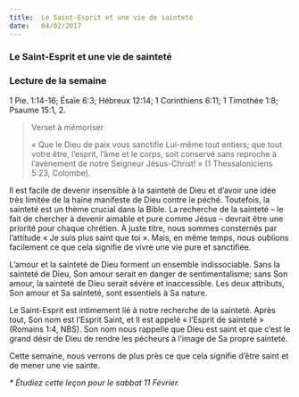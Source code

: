 ```yaml
---
title:  Le Saint-Esprit et une vie de sainteté 
date:   04/02/2017
---
```


### Le Saint-Esprit et une vie de sainteté
 
### Lecture de la semaine
1 Pie. 1:14-16; Ésaïe 6:3; Hébreux 12:14; 1 Corinthiens 6:11; 1 Timothée 1:8; Psaume 15:1, 2. 

><p>Verset à mémoriser</p>
> « Que le Dieu de paix vous sanctifie Lui-même tout entiers; que tout votre être, l’esprit, l’âme et le corps, soit conservé sans reproche à l’avènement de notre Seigneur Jésus-Christ! » (1 Thessaloniciens 5:23, Colombe). 

Il est facile de devenir insensible à la sainteté de Dieu et d’avoir une idée très limitée de la haine manifeste de Dieu contre le péché. Toutefois, la sainteté est un thème crucial dans la Bible. La recherche de la sainteté – le fait de chercher à devenir aimable et pure comme Jésus – devrait être une priorité pour chaque chrétien. À juste titre, nous sommes consternés par l’attitude « Je suis plus saint que toi ». Mais, en même temps, nous oublions facilement ce que cela signifie de vivre une vie pure et sanctifiée. 

L’amour et la sainteté de Dieu forment un ensemble indissociable. Sans la sainteté de Dieu, Son amour serait en danger de sentimentalisme; sans Son amour, la sainteté de Dieu serait sévère et inaccessible. Les deux attributs, Son amour et Sa sainteté, sont essentiels à Sa nature. 

Le Saint-Esprit est intimement lié à notre recherche de la sainteté. Après tout, Son nom est l’Esprit Saint, et Il est appelé « l’Esprit de sainteté » (Romains 1:4, NBS). Son nom nous rappelle que Dieu est saint et que c’est le grand désir de Dieu de rendre les pécheurs à l’image de Sa propre sainteté. 

Cette semaine, nous verrons de plus près ce que cela signifie d’être saint et de mener une vie sainte. 

_* Étudiez cette leçon pour le sabbat 11 Février._ 